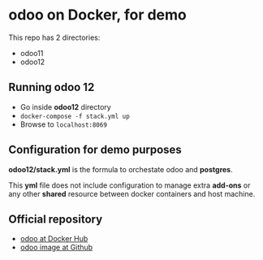 # odoo on Docker, for demo

This repo has 2 directories:
- odoo11
- odoo12

## Running odoo 12

- Go inside **odoo12** directory
- `docker-compose -f stack.yml up`
- Browse to `localhost:8069`

## Configuration for demo purposes

**odoo12/stack.yml** is the formula to  orchestate odoo and **postgres**.

This **yml** file does not include configuration to manage extra **add-ons** or any other **shared** resource between docker containers and host machine.

## Official repository

- [odoo at Docker Hub](https://hub.docker.com/r/library/odoo/)
- [odoo image at Github](https://github.com/odoo/docker)
